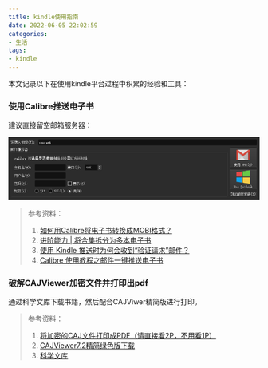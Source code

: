 ```yaml
---
title: kindle使用指南
date: 2022-06-05 22:02:59
categories:
- 生活
tags:  
- kindle
---
```


本文记录以下在使用kindle平台过程中积累的经验和工具：

<!--more-->

### 使用Calibre推送电子书

建议直接留空邮箱服务器：

![image-20220707235743798](https://raw.githubusercontent.com/Tom89757/ImageHost/main/hexo/image-20220707235743798.png)

> 参考资料：
> 1. [如何用Calibre将电子书转换成MOBI格式？](https://zhuanlan.zhihu.com/p/80604597)
> 2. [进阶能力 | 将合集拆分为多本电子书](https://zhuanlan.zhihu.com/p/65832237)
> 3. [使用 Kindle 推送时为何会收到“验证请求”邮件？](https://bookfere.com/post/793.html)
> 4. [Calibre 使用教程之邮件一键推送电子书](https://bookfere.com/post/11.html)

### 破解CAJViewer加密文件并打印出pdf
通过科学文库下载书籍，然后配合CAJViwer精简版进行打印。
> 参考资料：
> 1. [将加密的CAJ文件打印成PDF（请直接看2P，不用看1P）](https://www.bilibili.com/video/BV1e741177s5)
> 2. [CAJViewer7.2精简绿色版下载](http://www.downcc.com/soft/6844.html)
> 3. [科学文库](https://book.sciencereading.cn/shop/main/Login/shopFrame.do)